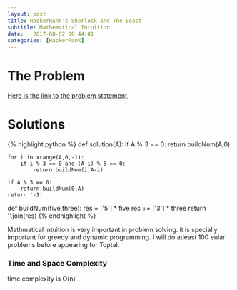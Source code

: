 ```yaml
---
layout: post
title: HackerRank's Sherlock and The Beast 
subtitle: Mathematical Intuition
date:   2017-08-02 00:44:01
categories: [HackerRank]
---
```

# The Problem
[Here is the link to the problem statement.](https://www.hackerrank.com/challenges/sherlock-and-the-beast)

# Solutions
{% highlight python %}
def solution(A):
    if A % 3 == 0:
        return buildNum(A,0)

    for i in xrange(A,0,-1):
        if i % 3 == 0 and (A-i) % 5 == 0:
            return buildNum(i,A-i)

    if A % 5 == 0:
        return buildNum(0,A)
    return '-1'

def buildNum(five,three):
    res = ['5'] * five
    res += ['3'] * three
    return ''.join(res)
{% endhighlight %}

Mathmatical intuition is very important in problem solving. it is specially important for greedy and dynamic programming.
I will do atleast 100 eular problems before appearing for Toptal.
 
### Time and Space Complexity
time complexity is O(n)

